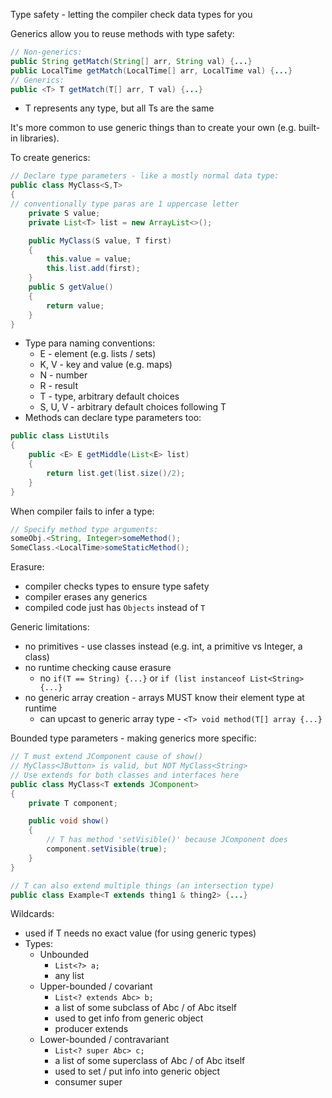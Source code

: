 Type safety - letting the compiler check data types for you

Generics allow you to reuse methods with type safety:
```java
// Non-generics:
public String getMatch(String[] arr, String val) {...}
public LocalTime getMatch(LocalTime[] arr, LocalTime val) {...}
// Generics:
public <T> T getMatch(T[] arr, T val) {...}
```
- T represents any type, but all Ts are the same

It's more common to use generic things than to create your own (e.g. built-in libraries).

To create generics:
```java
// Declare type parameters - like a mostly normal data type:
public class MyClass<S,T>
{
// conventionally type paras are 1 uppercase letter
	private S value;
	private List<T> list = new ArrayList<>();

	public MyClass(S value, T first)
	{
		this.value = value;
		this.list.add(first);
	}
	public S getValue()
	{
		return value;
	}
}
```
- Type para naming conventions:
	- E - element (e.g. lists / sets)
	- K, V - key and value (e.g. maps)
	- N - number
	- R - result
	- T - type, arbitrary default choices
	- S, U, V - arbitrary default choices following T
- Methods can declare type parameters too:
```java
public class ListUtils
{
	public <E> E getMiddle(List<E> list)
	{
		return list.get(list.size()/2);
	}
}
```

When compiler fails to infer a type:
```java
// Specify method type arguments:
someObj.<String, Integer>someMethod();
SomeClass.<LocalTime>someStaticMethod();
```

Erasure:
- compiler checks types to ensure type safety
- compiler erases any generics
- compiled code just has `Objects` instead of `T`

Generic limitations:
- no primitives - use classes instead (e.g. int, a primitive vs Integer, a class)
- no runtime checking cause erasure
	- no `if(T == String) {...}` or `if (list instanceof List<String> {...}` 
- no generic array creation - arrays MUST know their element type at runtime
	- can upcast to generic array type - `<T> void method(T[] array {...}`

Bounded type parameters - making generics more specific:
```java
// T must extend JComponent cause of show()
// MyClass<JButton> is valid, but NOT MyClass<String>
// Use extends for both classes and interfaces here
public class MyClass<T extends JComponent>
{
	private T component;

	public void show()
	{
		// T has method 'setVisible()' because JComponent does
		component.setVisible(true);
	}
}

// T can also extend multiple things (an intersection type)
public class Example<T extends thing1 & thing2> {...}
```

Wildcards:
- used if T needs no exact value (for using generic types)
- Types:
	- Unbounded
		- `List<?> a;`
		- any list
	- Upper-bounded / covariant
		- `List<? extends Abc> b;`
		- a list of some subclass of Abc / of Abc itself
		- used to get info from generic object
		- producer extends
	- Lower-bounded / contravariant
		- `List<? super Abc> c;`
		- a list of some superclass of Abc / of Abc itself
		- used to set / put info into generic object
		- consumer super